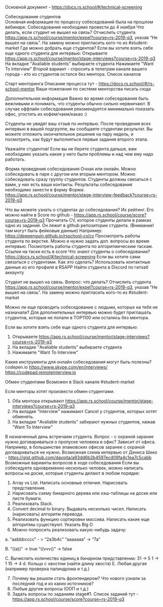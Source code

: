 Основной документ -  https://docs.rs.school/#/technical-screening


Собеседование студентов  
Основная информация по процессу собеседований была на прошлом вебинаре. 
Собеседования необходимо провести до 4 ноября
Что делать, если студент не вышел на связь?
Отчислить студента https://app.rs.school/course/mentor/expel?course=rs-2019-q3, указав “Не вышел на связь”. На замену можно пригласить кого-то из #student-market
Где можно добрать еще студентов?
Если вы хотите взять себе еще одного студента для интервью:
Открываете https://app.rs.school/course/mentor/stage-interviews?course=rs-2019-q3
На вкладке "Avaliable students" выбираете студента
Нажимаете "Want To Interview"
Второй вариант - спросить в телеграм канале вашего города - кто из студентов остался без ментора. Список каналов 

Старт менторинга 
Описание процесса тут -  https://docs.rs.school/#/rs-school-mentor
Ваши пожелания по системе менторства писать сюда


Дополнительная информация
Важно во время собеседования быть вежливыми и понимать, что студенты обычно сильно нервничают. В случае оффлайн собеседования рекомендуется минимально показать офис, угостить их кофем/чаем/какао :) 

Студенты не увидят ваш отзыв по интервью. После проведения всех интервью в вашей подгруппе, вы сообщаете студентам результат. Вы можете отложить окончательное решение на пару недель, и посмотреть, как будут выполняться первые задания второго этапа. 

Уважайте студентов! Если вы не берете студента дальше, вам необходимо указать какие у него были проблемы и над чем ему надо работать. 

Форма проведения собеседования
Очная или онлайн. Можно собеседовать в паре с другом или вторым ментором. Можно собеседовать сразу группу студентов. Студенты должны связаться с вами, у них есть ваши контакты.
Результаты собеседования необходимо занести в форму 
Форма: https://app.rs.school/course/mentor/stage-interview-feedback?course=rs-2019-q3

Что вы можете узнать о студентах до собеседования?
Их рейтинг. Его можно найти в Score по github - https://app.rs.school/course/score?course=rs-2019-q3
Прочитать CV, которое студенты делали в рамках одно из заданий. Он лежит в github репозитории студента. (Внимание! там могут быть фейковые данные) 
Например: https://deepenguin.github.io/rsschool-cv/cv
Просмотреть работы студента по верстке. Можно и нужно задать доп. вопросы во время интервью. 
Посмотреть работы студента по алгоритмическим таскам. Ссылки на таски есть в score
Что знают студенты о собеседовании?
https://docs.rs.school/#/technical-screening
Если вы хотите сами связаться с студентами. Как это сделать? 
Использовать контактные данные из его профиля в RSAPP
Найти студента в Discord по гитхаб аккаунту

Студент не вышел на связь. Вопрос: что делать?
Отчислить студента https://app.rs.school/course/mentor/expel?course=rs-2019-q3, указав “Не вышел на связь”. На замену можно пригласить кого-то из #student-market

Можно ли еще проводить собеседование с людьми, которых на тебя не назначали? 
Для дополнительных интервью можно будет приглашать студентов, которые не попали в TOP1100 или остались без ментора.

Если вы хотите взять себе еще одного студента для интервью:
1) Открываете https://app.rs.school/course/mentor/stage-interviews?course=rs-2019-q3
2) На вкладке "Avaliable students" выбираете студента
3) Нажимаете "Want To Interview"

Какие инструменты для онлайн собеседования могут быть полезны?
codepen.io
https://www.skype.com/en/interviews/
https://codepad.remoteinterview.io


Обмен студентами 
Возможен в Slack канале #student-market 

Если менторы хотят произвести обмен студентами. 
1) Оба ментора открывают https://app.rs.school/course/mentor/stage-interviews?course=rs-2019-q3
2) На вкладке "Interview" нажимают Cancel у студентов, которых хотят обменять.
3) На вкладке "Avaliable students" забирают нужных студентов, нажав "Want To Interview"

В назначенный день встречаем студента. Вопрос - с охраной заранее нужно договариваться о пропуске человека в офис? 
Зависит от офиса. Например, в большинстве эпамовских офисов заранее с охраной договариваться не нужно.
Возможная схема интервью от Дениса Шеко - https://gist.github.com/davojta/a93dd6b2b4597ecd09fa4c1ea7c5cabb 
Возможные варианты вопросов в ходе собеседования
Если вы собеседуете одновременно несколько человек, можно написать вопросы на доске, которые студенты делают в любом порядке:
1)    Array vs List. Написать основные отличия. Нарисовать представление. 
2)    Нарисовать схему бинарного дерева или хэш-таблицы на доске или листе бумаги.
3)    Реализовать Stack.
4)    Convert decimal to binary. Выдавать несколько чисел. Написать (нарисовать) алгоритм перевода.
5)    Реализовать функцию сортировки массива. Написать какие еще алгоритмы существуют.  Указать Big O
6)    Можно попросить реализовать какую-нибудь задачу: 

a.
	“aabbbcccc” - >  “2a3b4c”
	“aaaaaaa” -> “7a”

B. 
	“((a))” -> true
	“((vvv()” -> false

C. Вычислить количество единиц в бинарном представлении:
	31 -> 5
	1 -> 1
	15 -> 4
d. Кольцо с хвостом (найти длину хвоста)
E. Любая другая (например проверка палиндрома и т.д.)

7) Почему вы решили стать фронтендером? Что нового узнали за последний год и из каких источников?
8) Любые другие вопросы (ООП и т.д.)
9) Задать вопросы по заданиям stage#1. Список заданий тут - https://app.rs.school/course/score?course=rs-2019-q3
